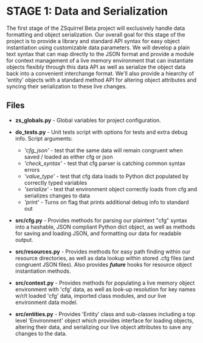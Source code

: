 # STAGE 1: Data and Serialization

The first stage of the ZSquirrel Beta project will exclusively handle data formatting and object serialization. Our overall goal for this stage of the project is to provide a library and standard API syntax for easy object instantiation using customizable data parameters. We will develop a plain text syntax that can map directly to the JSON format and provide a module for context management of a live memory environment that can instantiate objects flexibly through this data API as well as serialize the object data back into a convenient interchange format. We'll also provide a hiearchy of 'entity' objects with a standard method API for altering object attributes and syncing their serialization to these live changes.

## Files

* **zs_globals.py** - Global variables for project configuration.

* **do_tests.py** - Unit tests script with options for tests and extra debug info. Script arguments:
	* *'cfg_json'* - test that the same data will remain congruent when saved / loaded as either cfg or json 
	* *'check_syntax'* - test that cfg parser is catching common syntax errors 
	* *'value_type'* - test that cfg data loads to Python dict populated by correctly typed variables 
	* *'serialize'* - test that environment object correctly loads from cfg and serializes changes to data 
	* *'print'* - Turns on flag that prints additional debug info to standard out 

* **src/cfg.py** - Provides methods for parsing our plaintext "cfg" syntax into a hashable, JSON compliant Python dict object, as well as methods for saving and loading JSON, and formatting our data for readable output.

* **src/resources.py** - Provides methods for easy path finding within our resource directories, as well as data lookup within stored .cfg files (and congruent JSON files). Also provides ***future*** hooks for resource object instantiation methods. 

* **src/context.py** - Provides methods for populating a live memory object environment with 'cfg' data, as well as look-up resolution for key names w/r/t loaded 'cfg' data, imported class modules, and our live environment data model.

* **src/entities.py** - Provides 'Entity' class and sub-classes including a top level 'Environment' object which provides interface for loading objects, altering their data, and serializing our live object attributes to save any changes to the data.